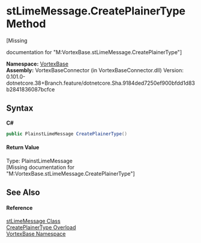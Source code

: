 # stLimeMessage.CreatePlainerType Method 
 

\[Missing <summary> documentation for "M:VortexBase.stLimeMessage.CreatePlainerType"\]

**Namespace:**&nbsp;<a href="N_VortexBase.md">VortexBase</a><br />**Assembly:**&nbsp;VortexBaseConnector (in VortexBaseConnector.dll) Version: 0.101.0-dotnetcore.38+Branch.feature/dotnetcore.Sha.9184ded7250ef900bfdd1d83b2841836087bcfce

## Syntax

**C#**<br />
``` C#
public PlainstLimeMessage CreatePlainerType()
```


#### Return Value
Type: PlainstLimeMessage<br />\[Missing <returns> documentation for "M:VortexBase.stLimeMessage.CreatePlainerType"\]

## See Also


#### Reference
<a href="T_VortexBase_stLimeMessage.md">stLimeMessage Class</a><br /><a href="Overload_VortexBase_stLimeMessage_CreatePlainerType.md">CreatePlainerType Overload</a><br /><a href="N_VortexBase.md">VortexBase Namespace</a><br />